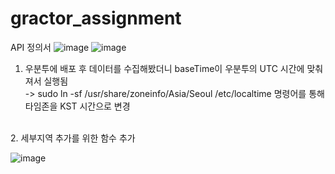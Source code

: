 # gractor_assignment

API 정의서
![image](https://user-images.githubusercontent.com/86117661/227777697-eb79967d-4726-4f39-b53b-22ac9e0596a3.png)
![image](https://user-images.githubusercontent.com/86117661/227821646-6a0c97c0-4636-467f-90a1-b94bae7f914d.png)



1. 우분투에 배포 후 데이터를 수집해봤더니 baseTime이 우분투의 UTC 시간에 맞춰져서 실행됨<br/>
-> sudo ln -sf /usr/share/zoneinfo/Asia/Seoul /etc/localtime 명령어를 통해 타임존을 KST 시간으로 변경
<br/>
2. 세부지역 추가를 위한 함수 추가

![image](https://user-images.githubusercontent.com/86117661/227844182-44b5c32a-6276-4de0-887f-24d89ea46157.png)

